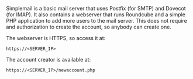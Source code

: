 Simplemail is a basic mail server that uses Postfix (for SMTP) and Dovecot (for IMAP). It also contains a webserver that runs Roundcube and a simple PHP application to add more users to the mail server. This does not require and authorization to create the account, so anybody can create one.

The webserver is HTTPS, so access it at:
```
https://<SERVER_IP>
```

The account creator is available at:
```
https://<SERVER_IP>/newaccount.php
```